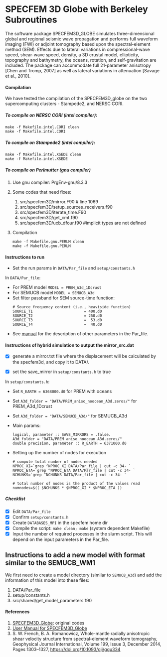 # SPECFEM 3D Globe with Berkeley Subroutines
The software package SPECFEM3D_GLOBE simulates three-dimensional global and regional seismic wave propagation and performs full waveform imaging (FWI) or adjoint tomography based upon the spectral-element method (SEM). Effects due to lateral variations in compressional-wave speed, shear-wave speed, density, a 3D crustal model, ellipticity, topography and bathymetry, the oceans, rotation, and self-gravitation are included. The package can accommodate full 21-parameter anisotropy [Chen and Tromp, 2007] as well as lateral variations in attenuation [Savage et al., 2010].

#### Compilation
We have tested the compilation of the SPECFEM3D_globe on the two supercomputing clusters - Stampede2, and NERSC CORI.

##### To compile on NERSC CORI (intel compiler):
```
make -f Makefile.intel.CORI clean
make -f Makefile.intel.CORI
```


##### To compile on Stampede2 (intel compiler):
```
make -f Makefile.intel.XSEDE clean
make -f Makefile.intel.XSEDE
```

##### To compile on Perlmutter (gnu compiler)
1. Use gnu compiler: PrgEnv-gnu/8.3.3
    <!-- ./configure FC=ftn CC=cc MPIFC=ftn -->
    <!-- module swap PrgEnv-gnu/8.3.3 PrgEnv-cray/8.3.3 -->
1. Some codes that need fixes:
    1. src/specfem3D/mirror.F90 # line 1069
    1. src/specfem3D/setup_sources_receivers.f90
    1. src/specfem3D/iterate_time.F90
    1. src/specfem3D/get_cmt.f90
    1. src/specfem3D/ucb_dfour.f90 #implicit types are not defined

1. Compilation
    ```
    make -f Makefile.gnu.PERLM clean
    make -f Makefile.gnu.PERLM
    ```

#### Instructions to run

- Set the run params in `DATA/Par_file` and `setup/constants.h`

In `DATA/Par_file`:
- For PREM model `MODEL = PREM_A3d_1Dcrust`
- For SEMUCB model `MODEL = SEMUCB_A3d`
- Set filter passband for SEM source-time function:
    ```
    # Source frequency content (i.e., heaviside function)
    SOURCE_T1                       = 400.d0
    SOURCE_T2                       = 250.d0
    SOURCE_T3                       =  53.d0
    SOURCE_T4                       =  40.d0
    ```
- See [manual](https://specfem3d-globe.readthedocs.io/en/latest/03_running_the_mesher/) for the description of other parameters in the Par_file.

#### Instructions of hybrid simulation to output the mirror_src.dat 
- [x] generate a mirror.txt file where the displacement will be calculated by the specfem3d, and copy it to DATA/.
- [x] set the save_mirror in `setup/constants.h` to true


In `setup/constants.h`:
- Set `R_EARTH = 6368000.d0` for PREM with oceans
- Set `A3d_folder = "DATA/PREM_aniso_noocean_A3d.zeros/"` for PREM_A3d_1Dcrust
- Set `A3d_folder = "DATA/SEMUCB_A3d/"` for SEMUCB_A3d

- Main params:
    ```
    logical, parameter :: SAVE_MIRRORS = .false. 
    A3d_folder = "DATA/PREM_aniso_noocean_A3d.zeros/"
    double precision, parameter :: R_EARTH = 6371000.d0 
    ```

- Setting up the number of nodes for execution
    ```
    # compute total number of nodes needed
    NPROC_XI=`grep ^NPROC_XI DATA/Par_file | cut -c 34- `
    NPROC_ETA=`grep ^NPROC_ETA DATA/Par_file | cut -c 34- `
    NCHUNKS=`grep ^NCHUNKS DATA/Par_file | cut -c 34- `

    # total number of nodes is the product of the values read
    numnodes=$(( $NCHUNKS * $NPROC_XI * $NPROC_ETA ))
    
##### Checklist
- [x] Edit `DATA/Par_file`
- [x] Confirm `setup/constants.h`
- [x] Create `DATABASES_MPI` in the specfem home dir
- [x] Compile the script: `make clean; make` (system dependent Makefile)
- [x] Input the number of required processes in the slurm script. This will depend on the input parameters in the Par_file.

## Instructions to add a new model with format similar to the SEMUCB_WM1 
We first need to create a model directory (similar to `SEMUCB_A3d`) and add the information of this model into these files:
1. DATA/Par_file
1. setup/constants.h
1. src/shared/get_model_parameters.f90

#### References
1. [SPECFEM3D_Globe](https://github.com/SPECFEM/specfem3d_globe): original codes
1. [User Manual for SPECFEM3D_Globe](https://specfem3d-globe.readthedocs.io/en/latest/)
1. S. W. French, B. A. Romanowicz, Whole-mantle radially anisotropic shear velocity structure from spectral-element waveform tomography, Geophysical Journal International, Volume 199, Issue 3, December 2014, Pages 1303–1327, https://doi.org/10.1093/gji/ggu334
